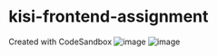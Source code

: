 # kisi-frontend-assignment
Created with CodeSandbox
![image](https://user-images.githubusercontent.com/31655178/227721036-30a49065-6ebc-4b43-b8d9-ff181b7d0612.png)
![image](https://user-images.githubusercontent.com/31655178/227721020-6b006d6b-5b06-407d-9220-b0d9753b0206.png)
